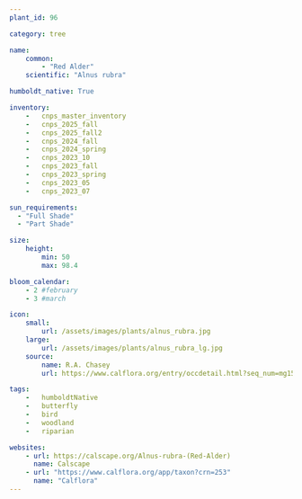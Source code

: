 ```yaml
---
plant_id: 96

category: tree

name: 
    common: 
        - "Red Alder" 
    scientific: "Alnus rubra"  

humboldt_native: True

inventory: 
    -   cnps_master_inventory
    -   cnps_2025_fall
    -   cnps_2025_fall2
    -   cnps_2024_fall
    -   cnps_2024_spring
    -   cnps_2023_10
    -   cnps_2023_fall
    -   cnps_2023_spring
    -   cnps_2023_05 
    -   cnps_2023_07 

sun_requirements:
  - "Full Shade"
  - "Part Shade"

size:
    height: 
        min: 50
        max: 98.4

bloom_calendar: 
    - 2 #february
    - 3 #march

icon: 
    small: 
        url: /assets/images/plants/alnus_rubra.jpg 
    large: 
        url: /assets/images/plants/alnus_rubra_lg.jpg 
    source: 
        name: R.A. Chasey 
        url: https://www.calflora.org/entry/occdetail.html?seq_num=mg150917 

tags:  
    -   humboldtNative
    -   butterfly
    -   bird
    -   woodland
    -   riparian

websites: 
    - url: https://calscape.org/Alnus-rubra-(Red-Alder) 
      name: Calscape
    - url: "https://www.calflora.org/app/taxon?crn=253" 
      name: "Calflora"
---
```




